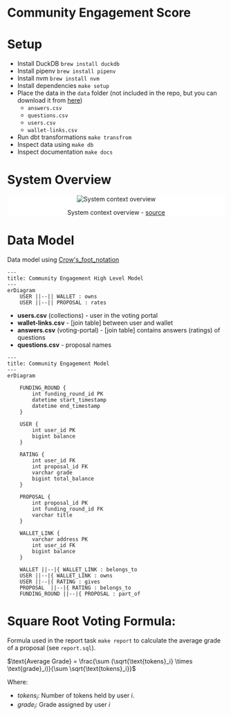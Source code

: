 # Community Engagement Score

# Setup
* Install DuckDB `brew install duckdb`
* Install pipenv `brew install pipenv`
* Install nvm `brew install nvm`
* Install dependencies `make setup`
* Place the data in the `data` folder (not included in the repo, but you can download it from [here](https://docs.google.com/spreadsheets/d/1S8AGK7ffVEu9La73yrv9BKlPMvocq9w1RPCjPrn1w6Q/edit#gid=706641192))
    * `answers.csv`
    * `questions.csv`
    * `users.csv`
    * `wallet-links.csv`
* Run dbt transformations `make transfrom`
* Inspect data using `make db`
* Inspect documentation `make docs`

# System Overview

<div align="center" style="background-color:white">
    <img src="docs/images/system_overview.png" alt="System context overview">
    <p>
        System context overview - <a target="__blank" href="docs/images/system_overview.drawio">source</a>
    </p>
</div>

# Data Model
Data model using [Crow's_foot_notation](https://en.wikipedia.org/wiki/Entity%E2%80%93relationship_model#Crow's_foot_notation)
```mermaid
---
title: Community Engagement High Level Model
---
erDiagram
    USER ||--|| WALLET : owns
    USER ||--|| PROPOSAL : rates
```

* **users.csv** (collections) - user in the voting portal
* **wallet-links.csv** - [join table] between user and wallet
* **answers.csv** (voting-portal) - [join table] contains answers (ratings) of questions
* **questions.csv** - proposal names


```mermaid
---
title: Community Engagement Model
---
erDiagram

    FUNDING_ROUND {
        int funding_round_id PK
        datetime start_timestamp
        datetime end_timestamp
    }

    USER {
        int user_id PK
        bigint balance
    }

    RATING {
        int user_id FK
        int proposal_id FK
        varchar grade
        bigint total_balance
    }

    PROPOSAL {
        int proposal_id PK
        int funding_round_id FK
        varchar title
    }

    WALLET_LINK {
        varchar address PK
        int user_id FK
        bigint balance
    }

    WALLET ||--|{ WALLET_LINK : belongs_to
    USER ||--|{ WALLET_LINK : owns
    USER ||--|{ RATING : gives
    PROPOSAL  ||--|{ RATING : belongs_to
    FUNDING_ROUND ||--|{ PROPOSAL : part_of
```

# Square Root Voting Formula:
Formula used in the report task `make report` to calculate the average grade of a proposal (see `report.sql`).

$\text{Average Grade} = \frac{\sum (\sqrt{\text{tokens}_i} \times \text{grade}_i)}{\sum \sqrt{\text{tokens}_i}}$

Where:
* $tokens_i$: Number of tokens held by user $i$.
* $grade_i$: Grade assigned by user $i$

